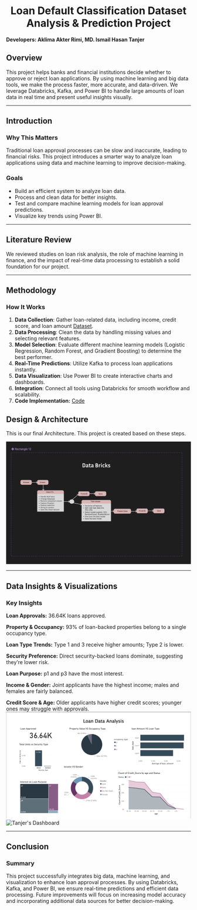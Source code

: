 

<h1><Center>Loan Default Classification Dataset Analysis & Prediction Project</Center></h1>

**Developers: Aklima Akter Rimi, MD. Ismail Hasan Tanjer**

## Overview
This project helps banks and financial institutions decide whether to approve or reject loan applications. By using machine learning and big data tools, we make the process faster, more accurate, and data-driven. We leverage Databricks, Kafka, and Power BI to handle large amounts of loan data in real time and present useful insights visually.

---

## Introduction

### Why This Matters
Traditional loan approval processes can be slow and inaccurate, leading to financial risks. This project introduces a smarter way to analyze loan applications using data and machine learning to improve decision-making.

### Goals

- Build an efficient system to analyze loan data.
- Process and clean data for better insights.
- Test and compare machine learning models for loan approval predictions.
- Visualize key trends using Power BI.

---

## Literature Review
We reviewed studies on loan risk analysis, the role of machine learning in finance, and the impact of real-time data processing to establish a solid foundation for our project.

---

## Methodology

### How It Works
1. **Data Collection**: Gather loan-related data, including income, credit score, and loan amount [Dataset](https://www.kaggle.com/datasets/yasserh/loan-default-dataset).
2. **Data Processing**: Clean the data by handling missing values and selecting relevant features.
3. **Model Selection**: Evaluate different machine learning models (Logistic Regression, Random Forest, and Gradient Boosting) to determine the best performer.
4. **Real-Time Predictions**: Utilize Kafka to process loan applications instantly.
5. **Data Visualization**: Use Power BI to create interactive charts and dashboards.
6. **Integration**: Connect all tools using Databricks for smooth workflow and scalability.
7. **Code Implementation:** [Code](https://github.com/AklimaRimi/Real-time-Loan-Default-Dataset-Analysis-and-Prediction/tree/main/Scripts)

## Design & Architecture

This is our final Architecture. This project is created based on these steps.

![](https://github.com/AklimaRimi/Real-time-Loan-Default-Dataset-Analysis-and-Prediction/blob/main/Screenshot%202025-02-22%20124929.png)


---

## Data Insights & Visualizations
### **Key Insights**

**Loan Approvals:** 36.64K loans approved.

**Property & Occupancy:** 93% of loan-backed properties belong to a single occupancy type.

**Loan Type Trends:** Type 1 and 3 receive higher amounts; Type 2 is lower.

**Security Preference:** Direct security-backed loans dominate, suggesting they’re lower risk.

**Loan Purpose:** p1 and p3 have the most interest.

**Income & Gender:** Joint applicants have the highest income; males and females are fairly balanced.

**Credit Score & Age:** Older applicants have higher credit scores; younger ones may struggle with approvals.
![Rimi's Dashboard](https://github.com/AklimaRimi/Real-time-Loan-Default-Dataset-Analysis-and-Prediction/blob/main/PowerBI/Screenshot%202025-02-26%20190906.png)
![Tanjer's Dashboard]()

---

## Conclusion

### Summary
This project successfully integrates big data, machine learning, and visualization to enhance loan approval processes. By using Databricks, Kafka, and Power BI, we ensure real-time predictions and efficient data processing. Future improvements will focus on increasing model accuracy and incorporating additional data sources for better decision-making.

